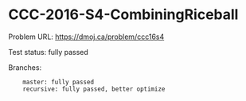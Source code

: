 # CCC-2016-S4-CombiningRiceball

Problem URL:
    https://dmoj.ca/problem/ccc16s4
    
Test status: fully passed

Branches:

        master: fully passed
        recursive: fully passed, better optimize
  
